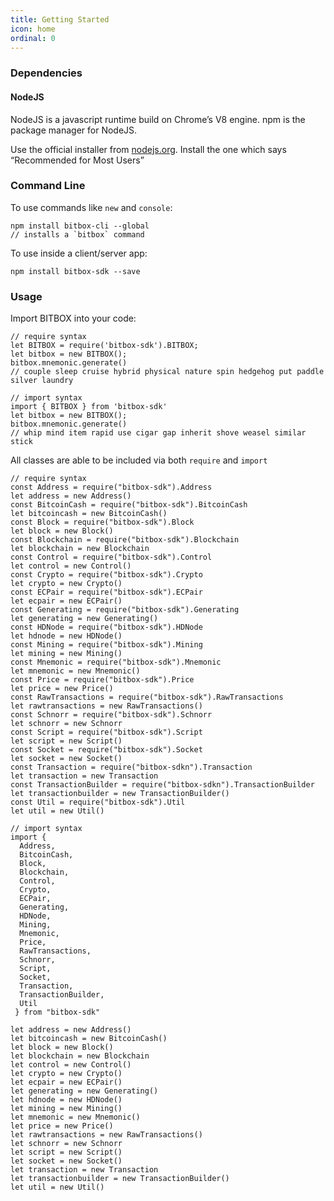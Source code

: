 ```yaml
---
title: Getting Started
icon: home
ordinal: 0
---
```


### Dependencies

#### NodeJS

NodeJS is a javascript runtime build on Chrome’s V8 engine. npm is the package manager for NodeJS.

Use the official installer from [nodejs.org](https://nodejs.org/). Install the one which says “Recommended for Most Users”

### Command Line

To use commands like `new` and `console`:

    npm install bitbox-cli --global
    // installs a `bitbox` command

To use inside a client/server app:

    npm install bitbox-sdk --save

### Usage

Import BITBOX into your code:

    // require syntax
    let BITBOX = require('bitbox-sdk').BITBOX;
    let bitbox = new BITBOX();
    bitbox.mnemonic.generate()
    // couple sleep cruise hybrid physical nature spin hedgehog put paddle silver laundry

    // import syntax
    import { BITBOX } from 'bitbox-sdk'
    let bitbox = new BITBOX();
    bitbox.mnemonic.generate()
    // whip mind item rapid use cigar gap inherit shove weasel similar stick

All classes are able to be included via both `require` and `import`

    // require syntax
    const Address = require("bitbox-sdk").Address
    let address = new Address()
    const BitcoinCash = require("bitbox-sdk").BitcoinCash
    let bitcoincash = new BitcoinCash()
    const Block = require("bitbox-sdk").Block
    let block = new Block()
    const Blockchain = require("bitbox-sdk").Blockchain
    let blockchain = new Blockchain
    const Control = require("bitbox-sdk").Control
    let control = new Control()
    const Crypto = require("bitbox-sdk").Crypto
    let crypto = new Crypto()
    const ECPair = require("bitbox-sdk").ECPair
    let ecpair = new ECPair()
    const Generating = require("bitbox-sdk").Generating
    let generating = new Generating()
    const HDNode = require("bitbox-sdk").HDNode
    let hdnode = new HDNode()
    const Mining = require("bitbox-sdk").Mining
    let mining = new Mining()
    const Mnemonic = require("bitbox-sdk").Mnemonic
    let mnemonic = new Mnemonic()
    const Price = require("bitbox-sdk").Price
    let price = new Price()
    const RawTransactions = require("bitbox-sdk").RawTransactions
    let rawtransactions = new RawTransactions()
    const Schnorr = require("bitbox-sdk").Schnorr
    let schnorr = new Schnorr
    const Script = require("bitbox-sdk").Script
    let script = new Script()
    const Socket = require("bitbox-sdk").Socket
    let socket = new Socket()
    const Transaction = require("bitbox-sdkn").Transaction
    let transaction = new Transaction
    const TransactionBuilder = require("bitbox-sdkn").TransactionBuilder
    let transactionbuilder = new TransactionBuilder()
    const Util = require("bitbox-sdk").Util
    let util = new Util()

    // import syntax
    import {
      Address,
      BitcoinCash,
      Block,
      Blockchain,
      Control,
      Crypto,
      ECPair,
      Generating,
      HDNode,
      Mining,
      Mnemonic,
      Price,
      RawTransactions,
      Schnorr,
      Script,
      Socket,
      Transaction,
      TransactionBuilder,
      Util
     } from "bitbox-sdk"

    let address = new Address()
    let bitcoincash = new BitcoinCash()
    let block = new Block()
    let blockchain = new Blockchain
    let control = new Control()
    let crypto = new Crypto()
    let ecpair = new ECPair()
    let generating = new Generating()
    let hdnode = new HDNode()
    let mining = new Mining()
    let mnemonic = new Mnemonic()
    let price = new Price()
    let rawtransactions = new RawTransactions()
    let schnorr = new Schnorr
    let script = new Script()
    let socket = new Socket()
    let transaction = new Transaction
    let transactionbuilder = new TransactionBuilder()
    let util = new Util()
